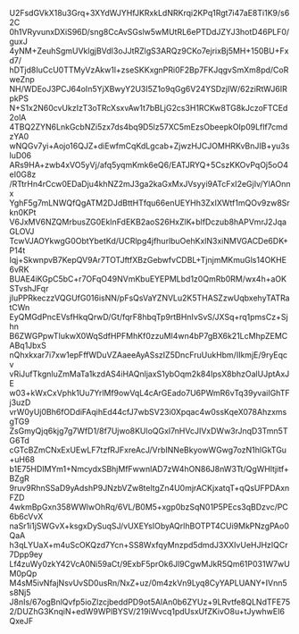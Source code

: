 U2FsdGVkX18u3Grq+3XYdWJYHfJKRxkLdNRKrqi2KPq1Rgt7i47aE8Ti1K9/s62C
0h1VRyvunxDXiS96D/sng8CcAvSGslw5wMUtRL6ePTDdJZYJ3hotD46PLF0/guxJ
4yNM+ZeuhSgmUVklgjBVdI3oJJtRZlgS3ARQz9CKo7ejrixBj5MH+150BU+Fxd7/
hDTjd8IuCcU0TTMyVzAkw1l+zseSKKxgnPRi0F2Bp7FKJqgvSmXm8pd/CoRweZnp
NH/WDEoJ3PCJ64oIn5YjXBwyY2U3I5Z1o9qGg6V24YSDzjIW/62ziRtWJ6IRpkPS
N+S1x2N60cvUkzIzT3oTRcXsxvAw1t7bBLjG2cs3H1RCKw8TG8kJczoFTCEd2olA
4TBQ2ZYN6LnkGcbNZi5zx7ds4bq9D5lz57XC5mEzsObeepkOIp09Lflf7cmdzYA0
wNQGv7yi+Aojo16QJZ+diEwfmCqKdLgcab+ZjwzHJCJOMHRKvBnJIB+yu3sluD06
ARs9HA+zwb4xVO5yVj/afq5yqmKmk6eQ6/EATJRYQ+5CszKKOvPqOj5oO4eI0G8z
/RTtrHn4rCcw0EDaDju4khNZ2mJ3ga2kaGxMxJVsyyi9ATcFxI2eGjIv/YlAOnnx
YghF5g7mLNWQfQgATM2DJdBttHTfqu66enUEYHh3ZxIXWtf1mQOv9zw8Srkn0KPt
V6JxMV6NZQMrbusZG0EkInFdEKB2aoS26HxZlK+blfDczub8hAPVmrJ2JqaGLOVJ
TcwVJAOYkwgG0ObtYbetKd/UCRlpg4jfhurlbuOehKxlN3xiNMVGACDe6DK+P14t
Iqj+SkwnpvB7KepQV9Ar7TOTJftfXBzGebwfvCDBL+TjnjmMKmuGls14OKHE6vRK
BUAE4iKGpC5bC+r7OFqO49NVmKbuEYEPMLbd1z0QmRb0RM/wx4h+aOKSTvshJFqr
jIuPPRkeczzVQGUfG016isNN/pFsQsVaYZNVLu2K5THASZzwUqbxehyTATRatCWn
EyQMGdPncEVsfHkqQrwD/Gt/fqrF8hbqTp9rtBHnIvSvS/JXSq+rq1pmsCz+Sjhn
B6ZWGPpwTIukwX0WqSdfHPFMhKf0zzuMl4wn4bP7gBX6k21LcMhpZEMCABq1JbxS
nQhxkxar7i7xw1epFffWDuVZAaeeAyASszIZ5DncFruUukHbm/IIkmjE/9ryEqcv
vRiJufTkgnluZmMaTa1kzdAS4iHAQnljaxS1ybOqm2k84IpsX8bhzOalUJptAxJE
w03+kWxCxVphk1Uu7YrlMf9owVqL4cArGEado7U6PWmR6vTq39yvaiIGhTFj3uzD
vrW0yUj0Bh6fODdiFAqihEd44cfJ7wbSV23i0Xpqac4w0ssKqeX078AhzxmsgTG9
ZsGmyQjq6kjg7g7WfD1/8f7Ujwo8KUloQGxI7nHVcJIVxDWw3rJnqD3Tmn5TG6Td
cGTcBZmCNxExUEwLF7tzfRJFxreAcJ/VrbINNeBkyowWGwg7ozN1hlGkTGu+uH68
b1E75HDIMYm1+NmcydxSBhjMfFwwnlAD7zW4hON86J8nW3Tt/QgWHltjitf+BZgR
9ruv9RhnSSaD9yAdshP9JNzbVZw8teltgZn4U0mjrACKjxatqT+qQsUFPDAxnFZD
4wkmBpGxn358WWlwOhRq/6VL/B0M5+xgp0bzSqN01P5PEcs3qBDzvc/PC6b6cVvX
naSr1i1jSWGvX+ksgxDySuqSJ/vUXEYsIObyAQrlhBOTPT4CUi9MkPNzgPAo0QaA
h3qLYUaX+m4uScOKQzd7Ycn+SS8WxfqyMnzpd5dmdJ3XXIvUeHJHzIQCr7Dpp9ey
Lf4zuWy0zkY42VcA0Ni59aCt/9ExbF5prOk6Jl9CgwMJkR5Qm61P031W7wUM0pQp
M4sM5ivNfajNsvUvSD0usRn/NxZ+uz/0m4zkVn9Lyq8CyYAPLUANY+IVnn5s8Nj5
J8nIs/67ogBnlQvfp5ioZlzcjbeddPD9ot5AlAn0b6ZYUz+9LRvtfe8QLNdTFE75
2/DUZhG3KnqiN+edW9WPlBYSV/219iWvcq1pdUsxUfZKivO8u+tJywhwEI6QxeJF

